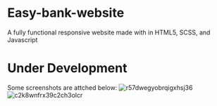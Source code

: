 # Easy-bank-website
 A fully functional responsive website made with in HTML5, SCSS, and Javascript
# Under Development

Some screenshots are attched below:
![r57dwegyobrqigxhsj36](https://user-images.githubusercontent.com/48171658/120105372-400fa180-c176-11eb-9d57-14ac93de4a22.jpg)
![c2k8wnfrx39c2ch3olcr](https://user-images.githubusercontent.com/48171658/120105377-4271fb80-c176-11eb-97cb-4f84a0b94ac4.jpg)
